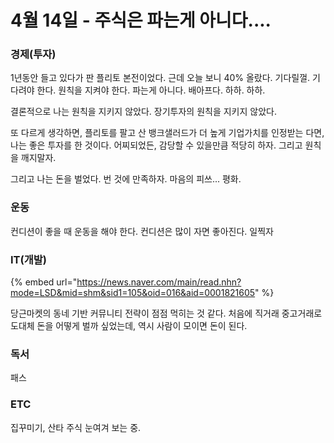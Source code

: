 # 4월 14일 - 주식은 파는게 아니다....

### 경제\(투자\)

1년동안 들고 있다가 판 플리토 본전이었다. 근데 오늘 보니 40% 올랐다. 기다릴껄. 기다려야 한다. 원칙을 지켜야 한다. 파는게 아니다. 배아프다. 하하. 하하.

결론적으로 나는 원칙을 지키지 않았다. 장기투자의 원칙을 지키지 않았다. 

또 다르게 생각하면, 플리토를 팔고 산 뱅크샐러드가 더 높게 기업가치를 인정받는 다면, 나는 좋은 투자를 한 것이다. 어찌되었든, 감당할 수 있을만큼 적당히 하자. 그리고 원칙을 깨지말자.

그리고 나는 돈을 벌었다. 번 것에 만족하자. 마음의 피쓰... 평화.

### 운동

컨디션이 좋을 때 운동을 해야 한다. 컨디션은 많이 자면 좋아진다. 일찍자‌  


### IT\(개발\)

{% embed url="https://news.naver.com/main/read.nhn?mode=LSD&mid=shm&sid1=105&oid=016&aid=0001821605" %}

당근마켓의 동네 기반 커뮤니티 전략이 점점 먹히는 것 같다. 처음에 직거래 중고거래로 도대체 돈을 어떻게 벌까 싶었는데, 역시 사람이 모이면 돈이 된다.

### 독서

패스  

### ETC

집꾸미기, 산타 주식 눈여겨 보는 중.

